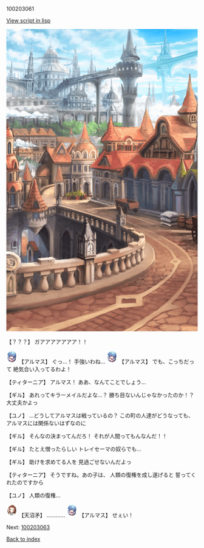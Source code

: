 100203061

[View script in lisp](../scripts/100203061.txt)

![town.png](../images/backgrounds/town.png)

【？？？】
ガアアアアアアア！！

<img src="../images/units/3103811.png" alt="3103811.png" height="34"/>
【アルマス】
ぐっ…！
手強いわね…

<img src="../images/units/3103811.png" alt="3103811.png" height="34"/>
【アルマス】
でも、こっちだって
絶気合い入ってるわよ！

【ティターニア】
アルマス！
ああ、なんてことでしょう…

【ギル】
あれってキラーメイルだよな…？
勝ち目ないんじゃなかったのか！？
大丈夫かよっ

【ユノ】
…どうしてアルマスは戦っているの？
この町の人達がどうなっても、
アルマスには関係ないはずなのに

【ギル】
そんなの決まってんだろ！
それが人間ってもんなんだ！！

【ギル】
たとえ憎ったらしい
トレイセーマの奴らでも…

【ギル】
助けを求めてる人を
見過ごせないんだよっ

【ティターニア】
そうですね。あの子は、
人類の復権を成し遂げると
誓ってくれたのですから

【ユノ】
人類の復権…

<img src="../images/units/3300411.png" alt="3300411.png" height="34"/>
【天沼矛】
…………

<img src="../images/units/3103811.png" alt="3103811.png" height="34"/>
【アルマス】
せぇい！


Next: [100203063](100203063.md)

[Back to index](index.md)

